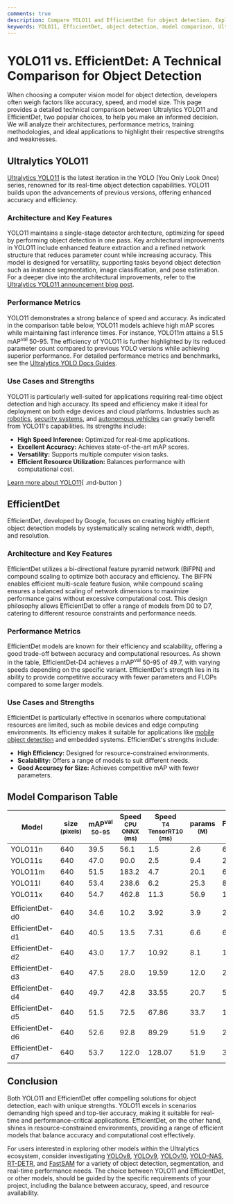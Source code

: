 ```yaml
---
comments: true
description: Compare YOLO11 and EfficientDet for object detection. Explore their architectures, performance metrics, and use cases to make an informed choice.
keywords: YOLO11, EfficientDet, object detection, model comparison, Ultralytics, computer vision, real-time inference, AI models, performance metrics, efficiency
---
```


# YOLO11 vs. EfficientDet: A Technical Comparison for Object Detection

When choosing a computer vision model for object detection, developers often weigh factors like accuracy, speed, and model size. This page provides a detailed technical comparison between Ultralytics YOLO11 and EfficientDet, two popular choices, to help you make an informed decision. We will analyze their architectures, performance metrics, training methodologies, and ideal applications to highlight their respective strengths and weaknesses.

<script async src="https://cdn.jsdelivr.net/npm/chart.js"></script>
<script defer src="../../javascript/benchmark.js"></script>

<canvas id="modelComparisonChart" width="1024" height="400" active-models='["YOLO11", "EfficientDet"]'></canvas>

## Ultralytics YOLO11

[Ultralytics YOLO11](https://docs.ultralytics.com/models/yolo11/) is the latest iteration in the YOLO (You Only Look Once) series, renowned for its real-time object detection capabilities. YOLO11 builds upon the advancements of previous versions, offering enhanced accuracy and efficiency.

### Architecture and Key Features

YOLO11 maintains a single-stage detector architecture, optimizing for speed by performing object detection in one pass. Key architectural improvements in YOLO11 include enhanced feature extraction and a refined network structure that reduces parameter count while increasing accuracy. This model is designed for versatility, supporting tasks beyond object detection such as instance segmentation, image classification, and pose estimation. For a deeper dive into the architectural improvements, refer to the [Ultralytics YOLO11 announcement blog post](https://www.ultralytics.com/blog/ultralytics-yolo11-has-arrived-redefine-whats-possible-in-ai).

### Performance Metrics

YOLO11 demonstrates a strong balance of speed and accuracy. As indicated in the comparison table below, YOLO11 models achieve high mAP scores while maintaining fast inference times. For instance, YOLO11m attains a 51.5 mAP<sup>val</sup> 50-95. The efficiency of YOLO11 is further highlighted by its reduced parameter count compared to previous YOLO versions while achieving superior performance. For detailed performance metrics and benchmarks, see the [Ultralytics YOLO Docs Guides](https://docs.ultralytics.com/guides/yolo-performance-metrics/).

### Use Cases and Strengths

YOLO11 is particularly well-suited for applications requiring real-time object detection and high accuracy. Its speed and efficiency make it ideal for deployment on both edge devices and cloud platforms. Industries such as [robotics](https://www.ultralytics.com/glossary/robotics), [security systems](https://www.ultralytics.com/blog/computer-vision-for-theft-prevention-enhancing-security), and [autonomous vehicles](https://www.ultralytics.com/solutions/ai-in-self-driving) can greatly benefit from YOLO11's capabilities. Its strengths include:

- **High Speed Inference:** Optimized for real-time applications.
- **Excellent Accuracy:** Achieves state-of-the-art mAP scores.
- **Versatility:** Supports multiple computer vision tasks.
- **Efficient Resource Utilization:** Balances performance with computational cost.

[Learn more about YOLO11](https://docs.ultralytics.com/models/yolo11/){ .md-button }

## EfficientDet

EfficientDet, developed by Google, focuses on creating highly efficient object detection models by systematically scaling network width, depth, and resolution.

### Architecture and Key Features

EfficientDet utilizes a bi-directional feature pyramid network (BiFPN) and compound scaling to optimize both accuracy and efficiency. The BiFPN enables efficient multi-scale feature fusion, while compound scaling ensures a balanced scaling of network dimensions to maximize performance gains without excessive computational cost. This design philosophy allows EfficientDet to offer a range of models from D0 to D7, catering to different resource constraints and performance needs.

### Performance Metrics

EfficientDet models are known for their efficiency and scalability, offering a good trade-off between accuracy and computational resources. As shown in the table, EfficientDet-D4 achieves a mAP<sup>val</sup> 50-95 of 49.7, with varying speeds depending on the specific variant. EfficientDet's strength lies in its ability to provide competitive accuracy with fewer parameters and FLOPs compared to some larger models.

### Use Cases and Strengths

EfficientDet is particularly effective in scenarios where computational resources are limited, such as mobile devices and edge computing environments. Its efficiency makes it suitable for applications like [mobile object detection](https://docs.ultralytics.com/hub/app/android/) and embedded systems. EfficientDet's strengths include:

- **High Efficiency:** Designed for resource-constrained environments.
- **Scalability:** Offers a range of models to suit different needs.
- **Good Accuracy for Size:** Achieves competitive mAP with fewer parameters.

## Model Comparison Table

| Model           | size<br><sup>(pixels) | mAP<sup>val<br>50-95 | Speed<br><sup>CPU ONNX<br>(ms) | Speed<br><sup>T4 TensorRT10<br>(ms) | params<br><sup>(M) | FLOPs<br><sup>(B) |
| --------------- | --------------------- | -------------------- | ------------------------------ | ----------------------------------- | ------------------ | ----------------- |
| YOLO11n         | 640                   | 39.5                 | 56.1                           | 1.5                                 | 2.6                | 6.5               |
| YOLO11s         | 640                   | 47.0                 | 90.0                           | 2.5                                 | 9.4                | 21.5              |
| YOLO11m         | 640                   | 51.5                 | 183.2                          | 4.7                                 | 20.1               | 68.0              |
| YOLO11l         | 640                   | 53.4                 | 238.6                          | 6.2                                 | 25.3               | 86.9              |
| YOLO11x         | 640                   | 54.7                 | 462.8                          | 11.3                                | 56.9               | 194.9             |
|                 |                       |                      |                                |                                     |                    |                   |
| EfficientDet-d0 | 640                   | 34.6                 | 10.2                           | 3.92                                | 3.9                | 2.54              |
| EfficientDet-d1 | 640                   | 40.5                 | 13.5                           | 7.31                                | 6.6                | 6.1               |
| EfficientDet-d2 | 640                   | 43.0                 | 17.7                           | 10.92                               | 8.1                | 11.0              |
| EfficientDet-d3 | 640                   | 47.5                 | 28.0                           | 19.59                               | 12.0               | 24.9              |
| EfficientDet-d4 | 640                   | 49.7                 | 42.8                           | 33.55                               | 20.7               | 55.2              |
| EfficientDet-d5 | 640                   | 51.5                 | 72.5                           | 67.86                               | 33.7               | 130.0             |
| EfficientDet-d6 | 640                   | 52.6                 | 92.8                           | 89.29                               | 51.9               | 226.0             |
| EfficientDet-d7 | 640                   | 53.7                 | 122.0                          | 128.07                              | 51.9               | 325.0             |

## Conclusion

Both YOLO11 and EfficientDet offer compelling solutions for object detection, each with unique strengths. YOLO11 excels in scenarios demanding high speed and top-tier accuracy, making it suitable for real-time and performance-critical applications. EfficientDet, on the other hand, shines in resource-constrained environments, providing a range of efficient models that balance accuracy and computational cost effectively.

For users interested in exploring other models within the Ultralytics ecosystem, consider investigating [YOLOv8](https://docs.ultralytics.com/models/yolov8/), [YOLOv9](https://docs.ultralytics.com/models/yolov9/), [YOLOv10](https://docs.ultralytics.com/models/yolov10/), [YOLO-NAS](https://docs.ultralytics.com/models/yolo-nas/), [RT-DETR](https://docs.ultralytics.com/models/rtdetr/), and [FastSAM](https://docs.ultralytics.com/models/fast-sam/) for a variety of object detection, segmentation, and real-time performance needs. The choice between YOLO11 and EfficientDet, or other models, should be guided by the specific requirements of your project, including the balance between accuracy, speed, and resource availability.
